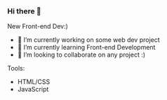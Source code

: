 ### Hi there 👋

New Front-end Dev:)

- 🔭 I’m currently working on some web dev project
- 🌱 I’m currently learning Front-end Development
- 👯 I’m looking to collaborate on any project :)
 
Tools:
  - HTML/CSS
  - JavaScript

